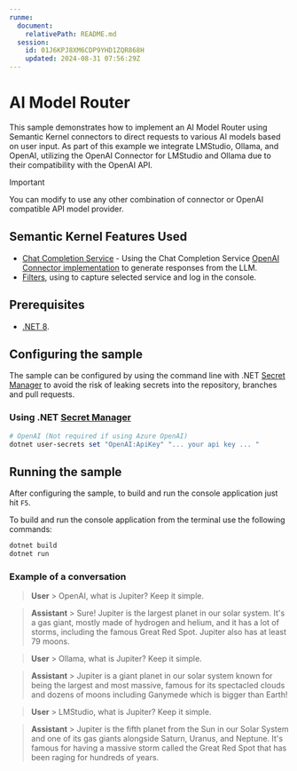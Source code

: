 ```yaml
---
runme:
  document:
    relativePath: README.md
  session:
    id: 01J6KPJ8XM6CDP9YHD1ZQR868H
    updated: 2024-08-31 07:56:29Z
---
```


# AI Model Router

This sample demonstrates how to implement an AI Model Router using Semantic Kernel connectors to direct requests to various AI models based on user input. As part of this example we integrate LMStudio, Ollama, and OpenAI, utilizing the OpenAI Connector for LMStudio and Ollama due to their compatibility with the OpenAI API.

> [!IMPORTANT]
> You can modify to use any other combination of connector or OpenAI compatible API model provider.

## Semantic Kernel Features Used

- [Chat Completion Service](ht*************************************************************************************************************************************cs) - Using the Chat Completion Service [OpenAI Connector implementation](ht****************************************************************************************************************************************cs) to generate responses from the LLM.
- [Filters](ht*************************************************************************************************************************************cs), using to capture selected service and log in the console.

## Prerequisites

- [.NET 8](ht********************************************.0).

## Configuring the sample

The sample can be configured by using the command line with .NET [Secret Manager](ht**************************************************************ts) to avoid the risk of leaking secrets into the repository, branches and pull requests.

### Using .NET [Secret Manager](ht**************************************************************ts)

```powershell {"id":"01J6KPYX4BC26XACCKK1Q6NTKV"}
# OpenAI (Not required if using Azure OpenAI)
dotnet user-secrets set "OpenAI:ApiKey" "... your api key ... "
```

## Running the sample

After configuring the sample, to build and run the console application just hit `F5`.

To build and run the console application from the terminal use the following commands:

```powershell {"id":"01J6KPYX4BC26XACCKK2QMWVNY"}
dotnet build
dotnet run
```

### Example of a conversation

> **User** > OpenAI, what is Jupiter? Keep it simple.

> **Assistant** > Sure! Jupiter is the largest planet in our solar system. It's a gas giant, mostly made of hydrogen and helium, and it has a lot of storms, including the famous Great Red Spot. Jupiter also has at least 79 moons.

> **User** > Ollama, what is Jupiter? Keep it simple.

> **Assistant** > Jupiter is a giant planet in our solar system known for being the largest and most massive, famous for its spectacled clouds and dozens of moons including Ganymede which is bigger than Earth!

> **User** > LMStudio, what is Jupiter? Keep it simple.

> **Assistant** > Jupiter is the fifth planet from the Sun in our Solar System and one of its gas giants alongside Saturn, Uranus, and Neptune. It's famous for having a massive storm called the Great Red Spot that has been raging for hundreds of years.